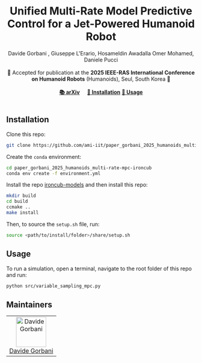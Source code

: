 <h1 align="center">
Unified Multi-Rate Model Predictive Control for a Jet-Powered Humanoid Robot
</h1>

<div align="center">
Davide Gorbani , Giuseppe L'Erario, Hosameldin Awadalla Omer Mohamed, Daniele Pucci
</div>
<br>

<div align="center">
📅 Accepted for publication at the <b>2025 IEEE-RAS International Conference on Humanoid Robots</b> (Humanoids), Seul, South Korea 🤖
</div>
<br>

<div align="center">
   <a href="https://arxiv.org/abs/2505.16478"><b>📚 arXiv</b></a> &nbsp;&nbsp;&nbsp;
    <a href="#Installation"><b>🔧 Installation</b></a>
    <a href="#Usage"><b>🔧 Usage</b></a>
</div>
<br>

## Installation

Clone this repo:
```sh
git clone https://github.com/ami-iit/paper_gorbani_2025_humanoids_multi-rate-mpc-ironcub
```

Create the `conda` environment:
```sh
cd paper_gorbani_2025_humanoids_multi-rate-mpc-ironcub
conda env create -f environment.yml
```

Install the repo [ironcub-models](https://github.com/ami-iit/ironcub-models) and then install this repo:
```sh
mkdir build
cd build
ccmake ..
make install
```

Then, to source the `setup.sh` file, run:
```sh
source <path/to/install/folder>/share/setup.sh
```

## Usage

To run a simulation, open a terminal, navigate to the root folder of this repo and run:
```sh
python src/variable_sampling_mpc.py
```

## Maintainers

<table>
  <tr>
    <td align="center">
      <a href="https://github.com/davidegorbani">
        <img src="https://github.com/davidegorbani.png" width="80" alt="Davide Gorbani"><br>
        Davide Gorbani
      </a>
    </td>
  </tr>
</table>


